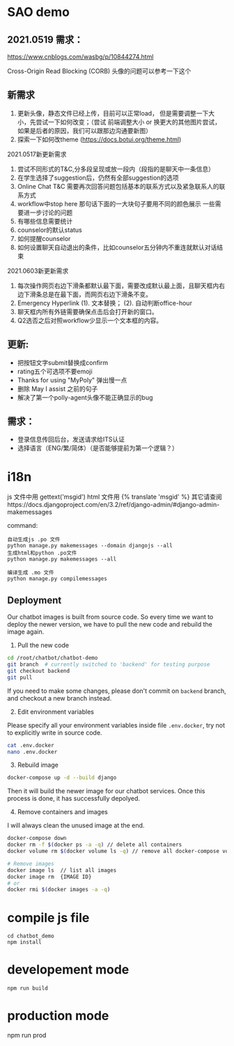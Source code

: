# SAO demo



## 2021.0519 需求：

https://www.cnblogs.com/wasbg/p/10844274.html

Cross-Origin Read Blocking (CORB) 头像的问题可以参考一下这个


## 新需求

1. 更新头像，静态文件已经上传，目前可以正常load， 但是需要调整一下大小，先尝试一下如何改变；（尝试 前端调整大小 or 换更大的其他图片尝试，如果是后者的原因，我们可以跟那边沟通要新图）
2. 探索一下如何改theme (https://docs.botui.org/theme.html)

2021.0517新更新需求
1. 尝试不同形式的T&C,分多段呈现或放一段内（段指的是聊天中一条信息）
2. 在学生选择了suggestion后，仍然有全部suggestion的选项
3. Online Chat T&C 需要再次回答问题包括基本的联系方式以及紧急联系人的联系方式
4. workflow中stop here 那句话下面的一大块句子要用不同的颜色展示
一些需要进一步讨论的问题
1. 有哪些信息需要统计
2. counselor的默认status
3. 如何提醒counselor
4. 如何设置聊天自动退出的条件，比如counselor五分钟内不重连就默认对话结束

2021.0603新更新需求
1. 每次操作网页右边下滑条都默认最下面，需要改成默认最上面，且聊天框内右边下滑条总是在最下面，而网页右边下滑条不变。
2. Emergency Hyperlink (1). 文本替换； (2). 自动判断office-hour
3. 聊天框内所有外链需要确保点击后会打开新的窗口。
4. Q2选否之后对照workflow少显示一个文本框的内容。





## 更新:

- 把按钮文字submit替换成confirm
- rating五个可选项不要emoji
- Thanks for using "MyPoly" 弹出慢一点
- 删除 May I assist 之前的句子
- 解决了第一个polly-agent头像不能正确显示的bug



## 需求：



- 登录信息传回后台，发送请求给ITS认证
- 选择语言（ENG/繁/简体）（是否能够提前为第一个逻辑？）

# i18n
js 文件中用 gettext('msgid')
html 文件用 {% translate 'msgid' %}
其它请查阅https://docs.djangoproject.com/en/3.2/ref/django-admin/#django-admin-makemessages


command:
```
自动生成js .po 文件
python manage.py makemessages --domain djangojs --all
生成html和python .po文件
python manage.py makemessages --all

编译生成 .mo 文件 
python manage.py compilemessages  
```

## Deployment
Our chatbot images is built from source code. So every time we want to deploy the newer version, we have to pull the new code and rebuild the image again.

1. Pull the new code

```bash
cd /root/chatbot/chatbot-demo
git branch  # currently switched to 'backend' for testing purpose
git checkout backend
git pull
```

If you need to make some changes, please don't commit on `backend` branch, and checkout a new branch instead. 

2. Edit environment variables

Please specify all your environment variables inside file `.env.docker`, try not to explicitly write in source code.

```bash
cat .env.docker
nano .env.docker
```

3. Rebuild image

```bash
docker-compose up -d --build django
```

Then it will build the newer image for our chatbot services. Once this process is done, it has successfully depolyed.

4. Remove containers and images

I will always clean the unused image at the end.

```bash
docker-compose down
docker rm -f $(docker ps -a -q) // delete all containers
docker volume rm $(docker volume ls -q) // remove all docker-compose volumes

# Remove images
docker image ls  // list all images
docker image rm  {IMAGE ID}
# or
docker rmi $(docker images -a -q)
```



# compile js file
```
cd chatbot_demo
npm install
```

# developement mode
```
npm run build
```

# production mode
npm run prod
